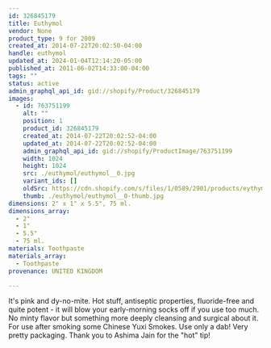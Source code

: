 ```yaml
---
id: 326845179
title: Euthymol
vendor: None
product_type: 9 for 2009
created_at: 2014-07-22T20:02:50-04:00
handle: euthymol
updated_at: 2024-01-04T12:14:20-05:00
published_at: 2011-06-02T14:33:00-04:00
tags: ""
status: active
admin_graphql_api_id: gid://shopify/Product/326845179
images:
  - id: 763751199
    alt: ""
    position: 1
    product_id: 326845179
    created_at: 2014-07-22T20:02:52-04:00
    updated_at: 2014-07-22T20:02:52-04:00
    admin_graphql_api_id: gid://shopify/ProductImage/763751199
    width: 1024
    height: 1024
    src: ./euthymol/euthymol__0.jpg
    variant_ids: []
    oldSrc: https://cdn.shopify.com/s/files/1/0589/2901/products/eythymol.jpeg?v=1406073772
    thumb: ./euthymol/euthymol__0-thumb.jpg
dimensions: 2" x 1" x 5.5", 75 ml.
dimensions_array:
  - 2"
  - 1"
  - 5.5"
  - 75 ml.
materials: Toothpaste
materials_array:
  - Toothpaste
provenance: UNITED KINGDOM

---
```


It's pink and dy-no-mite. Hot stuff, antiseptic properties, fluoride-free and quite potent - it will blow your early-morning socks off if you use too much. No minty flavor but something more deeply cleansing and surgical about it. For use after smoking some Chinese Yuxi Smokes. Use only a dab! Very pretty packaging. Thank you to Ashima Jain for the "hot" tip!